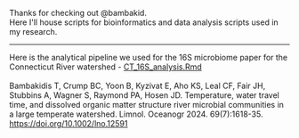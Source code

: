 Thanks for checking out @bambakid. <br>
Here I'll house scripts for bioinformatics and data analysis scripts used in my research.
<br>

<hr>
Here is the analytical pipeline we used for the 16S microbiome paper for the Connecticut River watershed - 
<a href="https://github.com/bambakid/bambakid/blob/main/CT_16S_analysis.Rmd">CT_16S_analysis.Rmd</a>
<br>

<br>
Bambakidis T, Crump BC, Yoon B, Kyzivat E, Aho KS, Leal CF, Fair JH, Stubbins A, Wagner S, Raymond PA, Hosen JD. Temperature, water travel time, and dissolved organic matter structure river microbial communities in a large temperate watershed. Limnol. Oceanogr 2024. 69(7):1618-35. <a href="https://doi.org/10.1002/lno.12591">https://doi.org/10.1002/lno.12591</a>
<!---
bambakid/bambakid is a ✨ special ✨ repository because its `README.md` (this file) appears on your GitHub profile.
You can click the Preview link to take a look at your changes.
--->
